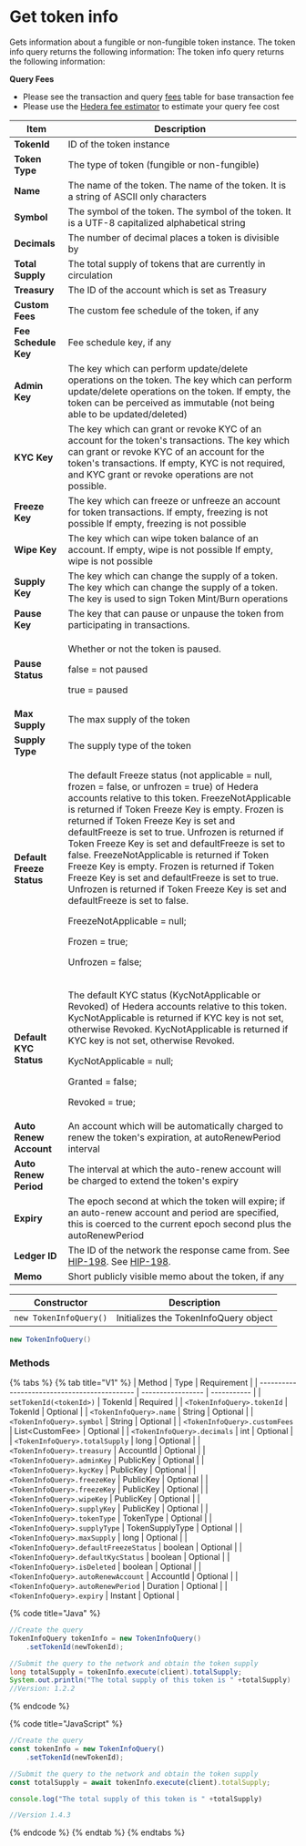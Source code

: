 # Get token info

Gets information about a fungible or non-fungible token instance. The token info query returns the following information: The token info query returns the following information:

**Query Fees**

* Please see the transaction and query [fees](../../../../networks/mainnet/fees/#transaction-and-query-fees) table for base transaction fee
* Please use the [Hedera fee estimator](https://hedera.com/fees) to estimate your query fee cost

| Item                      | Description                                                                                                                                                                                                                                             |
| ------------------------- | ------------------------------------------------------------------------------------------------------------------------------------------------------------------------------------------------------------------------------------------------------- |
| **TokenId**               | ID of the token instance                                                                                                                                                                                                                                |
| **Token Type**            | The type of token (fungible or non-fungible)                                                                                                                                                                                                            |
| **Name**                  | The name of the token. The name of the token. It is a string of ASCII only characters                                                                                                                                                                   |
| **Symbol**                | The symbol of the token. The symbol of the token. It is a UTF-8 capitalized alphabetical string                                                                                                                                                         |
| **Decimals**              | The number of decimal places a token is divisible by                                                                                                                                                                                                    |
| **Total Supply**          | The total supply of tokens that are currently in circulation                                                                                                                                                                                            |
| **Treasury**              | The ID of the account which is set as Treasury                                                                                                                                                                                                          |
| **Custom Fees**           | The custom fee schedule of the token, if any                                                                                                                                                                                                            |
| **Fee Schedule Key**      | Fee schedule key, if any                                                                                                                                                                                                                                |
| **Admin Key**             | The key which can perform update/delete operations on the token. The key which can perform update/delete operations on the token. If empty, the token can be perceived as immutable (not being able to be updated/deleted)                              |
| **KYC Key**               | The key which can grant or revoke KYC of an account for the token's transactions. The key which can grant or revoke KYC of an account for the token's transactions. If empty, KYC is not required, and KYC grant or revoke operations are not possible. |
| **Freeze Key**            | The key which can freeze or unfreeze an account for token transactions. If empty, freezing is not possible If empty, freezing is not possible                                                                                                           |
| **Wipe Key**              | The key which can wipe token balance of an account. If empty, wipe is not possible If empty, wipe is not possible                                                                                                                                       |
| **Supply Key**            | The key which can change the supply of a token. The key which can change the supply of a token. The key is used to sign Token Mint/Burn operations                                                                                                      |
| **Pause Key**             | The key that can pause or unpause the token from participating in transactions.                                                                                                                                                                         |
| **Pause Status**          | <p>Whether or not the token is paused.</p><p>false = not paused</p><p>true = paused</p>                                                                                                                                                                             |
| **Max Supply**            | The max supply of the token                                                                                                                                                                                                                             |
| **Supply Type**           | The supply type of the token                                                                                                                                                                                                                            |
| **Default Freeze Status** | <p>The default Freeze status (not applicable = null, frozen = false, or unfrozen = true) of Hedera accounts relative to this token. FreezeNotApplicable is returned if Token Freeze Key is empty. Frozen is returned if Token Freeze Key is set and defaultFreeze is set to true. Unfrozen is returned if Token Freeze Key is set and defaultFreeze is set to false. FreezeNotApplicable is returned if Token Freeze Key is empty. Frozen is returned if Token Freeze Key is set and defaultFreeze is set to true. Unfrozen is returned if Token Freeze Key is set and defaultFreeze is set to false.</p><p>FreezeNotApplicable = null;</p><p>Frozen = true;</p><p>Unfrozen = false;</p>                                                                                                                                                    |
| **Default KYC Status**    | <p>The default KYC status (KycNotApplicable or Revoked) of Hedera accounts relative to this token. KycNotApplicable is returned if KYC key is not set, otherwise Revoked. KycNotApplicable is returned if KYC key is not set, otherwise Revoked.</p><p>KycNotApplicable = null;</p><p>Granted = false;</p><p>Revoked = true;</p>                                                                                                                                                   |
| **Auto Renew Account**    | An account which will be automatically charged to renew the token's expiration, at autoRenewPeriod interval                                                                                                                                             |
| **Auto Renew Period**     | The interval at which the auto-renew account will be charged to extend the token's expiry                                                                                                                                                               |
| **Expiry**                | The epoch second at which the token will expire; if an auto-renew account and period are specified, this is coerced to the current epoch second plus the autoRenewPeriod                                                                                |
| **Ledger ID**             | The ID of the network the response came from. See [HIP-198](https://hips.hedera.com/hip/hip-198). See [HIP-198](https://hips.hedera.com/hip/hip-198).                                                                                                   |
| **Memo**                  | Short publicly visible memo about the token, if any                                                                                                                                                                                                     |

| Constructor            | Description                           |
| ---------------------- | ------------------------------------- |
| `new TokenInfoQuery()` | Initializes the TokenInfoQuery object |

```java
new TokenInfoQuery()
```

### Methods

{% tabs %}
{% tab title="V1" %}
| Method                                       | Type              | Requirement |
| -------------------------------------------- | ----------------- | ----------- |
| `setTokenId(<tokenId>)`                | TokenId           | Required    |
| `<TokenInfoQuery>.tokenId`             | TokenId           | Optional    |
| `<TokenInfoQuery>.name`                | String            | Optional    |
| `<TokenInfoQuery>.symbol`              | String            | Optional    |
| `<TokenInfoQuery>.customFees`          | List\<CustomFee> | Optional    |
| `<TokenInfoQuery>.decimals`            | int               | Optional    |
| `<TokenInfoQuery>.totalSupply`         | long              | Optional    |
| `<TokenInfoQuery>.treasury`            | AccountId         | Optional    |
| `<TokenInfoQuery>.adminKey`            | PublicKey         | Optional    |
| `<TokenInfoQuery>.kycKey`              | PublicKey         | Optional    |
| `<TokenInfoQuery>.freezeKey`           | PublicKey         | Optional    |
| `<TokenInfoQuery>.freezeKey`           | PublicKey         | Optional    |
| `<TokenInfoQuery>.wipeKey`             | PublicKey         | Optional    |
| `<TokenInfoQuery>.supplyKey`           | PublicKey         | Optional    |
| `<TokenInfoQuery>.tokenType`           | TokenType         | Optional    |
| `<TokenInfoQuery>.supplyType`          | TokenSupplyType   | Optional    |
| `<TokenInfoQuery>.maxSupply`           | long              | Optional    |
| `<TokenInfoQuery>.defaultFreezeStatus` | boolean           | Optional    |
| `<TokenInfoQuery>.defaultKycStatus`    | boolean           | Optional    |
| `<TokenInfoQuery>.isDeleted`           | boolean           | Optional    |
| `<TokenInfoQuery>.autoRenewAccount`    | AccountId         | Optional    |
| `<TokenInfoQuery>.autoRenewPeriod`     | Duration          | Optional    |
| `<TokenInfoQuery>.expiry`              | Instant           | Optional    |

{% code title="Java" %}
```java
//Create the query
TokenInfoQuery tokenInfo = new TokenInfoQuery()
    .setTokenId(newTokenId);

//Submit the query to the network and obtain the token supply
long totalSupply = tokenInfo.execute(client).totalSupply;
System.out.println("The total supply of this token is " +totalSupply)
//Version: 1.2.2
```
{% endcode %}

{% code title="JavaScript" %}
```javascript
//Create the query
const tokenInfo = new TokenInfoQuery()
    .setTokenId(newTokenId);

//Submit the query to the network and obtain the token supply
const totalSupply = await tokenInfo.execute(client).totalSupply;

console.log("The total supply of this token is " +totalSupply)

//Version 1.4.3
```
{% endcode %}
{% endtab %}
{% endtabs %}
